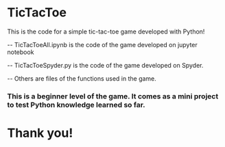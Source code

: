 # TicTacToe
This is the code for a simple tic-tac-toe game developed with Python!

-- TicTacToeAll.ipynb is the code of the game developed on jupyter notebook

-- TicTacToeSpyder.py is the code of the game developed on Spyder.

-- Others are files of the functions used in the game.

### This is a beginner level of the game. It comes as a mini project to test Python knowledge learned so far.

# Thank you!
